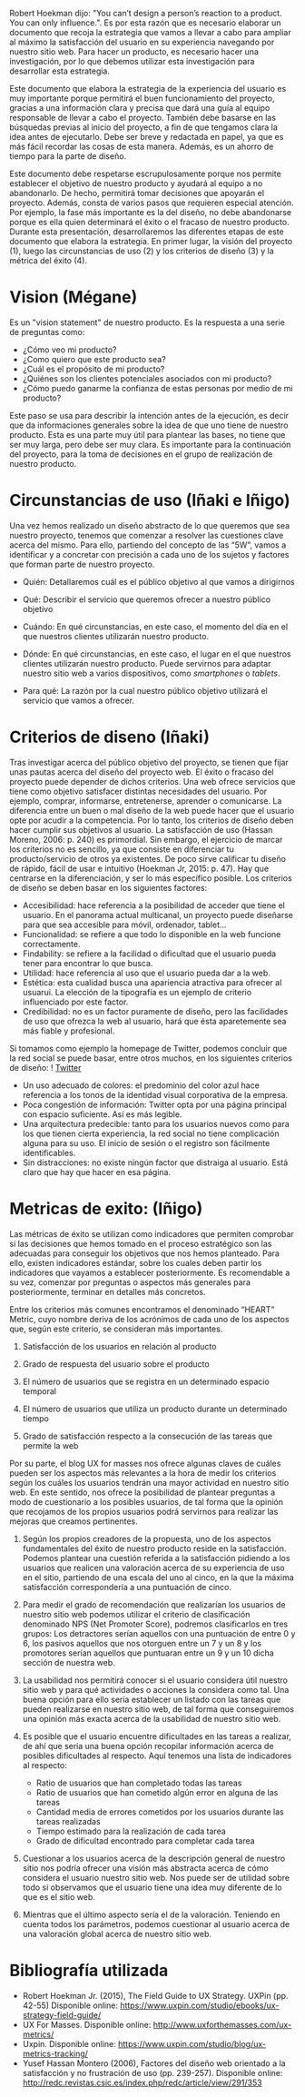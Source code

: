 
Robert Hoekman dijo: "You can’t design a person’s reaction to a product. You can only influence.". Es por esta razón que es necesario elaborar un documento que recoja la estrategia que vamos a llevar a cabo para ampliar al máximo la satisfacción del usuario en su experiencia navegando por nuestro sitio web. Para hacer un producto, es necesario hacer una investigación, por lo que debemos utilizar esta investigación para desarrollar esta estrategia. 

Este documento que elabora la estrategia de la experiencia del usuario es muy importante porque permitirá el buen funcionamiento del proyecto, gracias a una información clara y precisa que dará una guía al equipo responsable de llevar a cabo el proyecto. También debe basarse en las búsquedas previas al inicio del proyecto, a fin de que tengamos clara la idea antes de ejecutarlo. Debe ser breve y redactada en papel, ya que es más fácil recordar las cosas de esta manera. Además, es un ahorro de tiempo para la parte de diseño. 

Este documento debe respetarse escrupulosamente porque nos permite establecer el objetivo de nuestro producto y ayudará al equipo a no abandonarlo. De hecho, permitirá tomar decisiones que apoyarán el proyecto. Además, consta de varios pasos que requieren especial atención. Por ejemplo, la fase más importante es la del diseño, no debe abandonarse porque es ella quien determinará el éxito o el fracaso de nuestro producto. Durante esta presentación, desarrollaremos las diferentes etapas de este documento que elabora la estrategia. En primer lugar, la visión del proyecto (1), luego las circunstancias de uso (2) y los criterios de diseño (3) y la métrica del éxito (4).

# Vision (Mégane)
Es un "vision statement" de nuestro producto. Es la respuesta a una serie de preguntas como: 
 * ¿Cómo veo mi producto? 
 * ¿Como quiero que este producto sea? 
 * ¿Cuál es el propósito de mi producto? 
 * ¿Quiénes son los clientes potenciales asociados con mi producto? 
 * ¿Cómo puedo ganarme la confianza de estas personas por medio de mi producto? 

Este paso se usa para describir la intención antes de la ejecución, es decir que da informaciones generales sobre la idea de que uno tiene de nuestro producto. Esta es una parte muy útil para plantear las bases, no tiene que ser muy larga, pero debe ser muy clara. Es importante para la continuación del proyecto, para la toma de decisiones en el grupo de realización de nuestro producto.
		
# Circunstancias de uso (Iñaki e Iñigo)

Una vez hemos realizado un diseño abstracto de lo que queremos que sea nuestro proyecto, tenemos que comenzar a resolver las cuestiones clave acerca del mismo. Para ello, partiendo del concepto de las “5W”, vamos a identificar y a concretar con precisión a cada uno de los sujetos y factores que forman parte de nuestro proyecto.  

* Quién: Detallaremos cuál es el público objetivo al que vamos a dirigirnos

* Qué: Describir el servicio que queremos ofrecer a nuestro público objetivo	

* Cuándo: En qué circunstancias, en este caso, el momento del día en el que nuestros clientes utilizarán nuestro producto. 

* Dónde: En qué circunstancias, en este caso, el lugar en el que nuestros clientes utilizarán nuestro producto. Puede servirnos para adaptar nuestro sitio web a varios dispositivos, como _smartphones_ o _tablets_.  

* Para qué: La razón por la cual nuestro público objetivo utilizará el servicio que vamos a ofrecer.  


# Criterios de diseno (Iñaki)
Tras investigar acerca del público objetivo del proyecto, se tienen que fijar unas pautas acerca del diseño del proyecto web. El éxito o fracaso del proyecto puede depender de dichos criterios. Una web ofrece servicios que tiene como objetivo satisfacer distintas necesidades del usuario. Por ejemplo, comprar, informarse, entretenerse, aprender o comunicarse. La diferencia entre un buen o mal diseño de la web puede hacer que el usuario opte por acudir a la competencia. Por lo tanto, los criterios de diseño deben hacer cumplir sus objetivos al usuario. La satisfacción de uso (Hassan Moreno, 2006: p. 240) es primordial. Sin embargo, el ejercicio de marcar los criterios no es sencillo, ya que consiste en diferenciar tu producto/servicio de otros ya existentes. De poco sirve calificar tu diseño de rápido, fácil de usar e intuitivo (Hoekman Jr, 2015: p. 47). Hay que centrarse en la diferenciación, y ser lo más específico posible. Los criterios de diseño se deben basar en los siguientes factores:

* Accesibilidad: hace referencia a la posibilidad de acceder que tiene el usuario. En el panorama actual multicanal, un proyecto puede diseñarse para que sea accesible para móvil, ordenador, tablet...
* Funcionalidad: se refiere a que todo lo disponible en la web funcione correctamente.
* Findability: se refiere a la facilidad o dificultad que el usuario pueda tener para encontrar lo que busca.
* Utilidad: hace referencia al uso que el usuario pueda dar a la web.
* Estética: esta cualidad busca una apariencia atractiva para ofrecer al usuarui. La elección de la tipografía es un ejemplo de criterio influenciado por este factor.
* Credibilidad: no es un factor puramente de diseño, pero las facilidades de uso que ofrezca la web al usuario, hará que ésta aparetemente sea más fiable y profesional.

Si tomamos como ejemplo la homepage de Twitter, podemos concluir que la red social se puede basar, entre otros muchos, en los siguientes criterios de diseño:
! [Twitter](http://allthingsd.com/files/2013/10/Twitter-Homepage-New-640x341.png)
* Un uso adecuado de colores: el predominio del color azul hace referencia a los tonos de la identidad visual corporativa de la empresa.
* Poca congestión de información: Twitter opta por una página principal con espacio suficiente. Así es más legible.
* Una arquitectura predecible: tanto para los usuarios nuevos como para los que tienen cierta experiencia, la red social no tiene complicación alguna para su uso. El inicio de sesión o el registro son fácilmente identificables.
* Sin distracciones: no existe ningún factor que distraiga al usuario. Está claro que hay que hacer en esa página.

# Metricas de exito: (Iñigo) 
Las métricas de éxito se utilizan como indicadores que permiten comprobar si las decisiones que hemos tomado en el proceso estratégico son las adecuadas para conseguir los objetivos que nos hemos planteado. Para ello, existen indicadores estándar, sobre los cuales deben partir los indicadores que vayamos a establecer posteriormente. Es recomendable a su vez, comenzar por preguntas o aspectos más generales para posteriormente, terminar en detalles más concretos. 
 
Entre los criterios más comunes encontramos el denominado “HEART” Metric, cuyo nombre deriva de los acrónimos de cada uno de los aspectos que, según este criterio, se consideran más importantes. 

1. Satisfacción de los usuarios en relación al producto  

2. Grado de respuesta del usuario sobre el producto

3. El número de usuarios que se registra en un determinado espacio temporal

4. El número de usuarios que utiliza un producto durante un determinado tiempo    

5. Grado de satisfacción respecto a la consecución de las tareas que permite la web

Por su parte, el blog UX for masses nos ofrece algunas claves de cuáles pueden ser los aspectos más relevantes a la hora de medir los criterios según los cuáles los usuarios tendrán una mayor actividad en nuestro sitio web. En este sentido, nos ofrece la posibilidad de plantear preguntas a modo de cuestionario a los posibles usuarios, de tal forma que la opinión que recojamos de los propios usuarios podrá servirnos para realizar las mejoras que creamos pertinentes. 

1. Según los propios creadores de la propuesta, uno de los aspectos fundamentales del éxito de nuestro producto reside en la satisfacción. Podemos plantear una cuestión referida a la satisfacción pidiendo a los usuarios que realicen una valoración acerca de su experiencia de uso en el sitio, partiendo de una escala del uno al cinco, en la que la máxima satisfacción correspondería a una puntuación de cinco. 

2. Para medir el grado de recomendación que realizarían los usuarios de nuestro sitio web podemos utilizar el criterio de clasificación denominado NPS (Net Promoter Score), podremos clasificarlos en tres grupos: Los detractores serían aquellos con una puntuación de entre 0 y 6, los pasivos aquellos que nos otorguen entre un 7 y un 8 y los promotores serían aquellos que puntuaran entre un 9 y un 10 dicha sección de nuestra web. 

3. La usabilidad nos permitirá conocer si el usuario considera útil nuestro sitio web y para qué actividades o acciones la considera como tal. Una buena opción para ello sería establecer un listado con las tareas que pueden realizarse en nuestro sitio web, de tal forma que conseguiremos una opinión más exacta acerca de la usabilidad de nuestro sitio web. 

4. Es posible que el usuario encuentre dificultades en las tareas a realizar, de ahí que sería una buena opción recopilar información acerca de posibles dificultades al respecto. Aquí tenemos una lista de indicadores al respecto: 

	* Ratio de usuarios que han completado todas las tareas
	* Ratio de usuarios que han cometido algún error en alguna de las tareas
	* Cantidad media de errores cometidos por los usuarios durante las tareas realizadas
	* Tiempo estimado para la realización de cada tarea
	* Grado de dificultad encontrado para completar cada tarea 

5. Cuestionar a los usuarios acerca de la descripción general de nuestro sitio nos podría ofrecer una visión más abstracta acerca de cómo considera el usuario nuestro sitio web. Nos puede ser de utilidad sobre todo si observamos que el usuario tiene una idea muy diferente de lo que es el sitio web. 

6. Mientras que el último aspecto sería el de la valoración. Teniendo en cuenta todos los parámetros, podemos cuestionar al usuario acerca de una valoración global acerca de nuestro sitio web. 

# Bibliografía utilizada

- Robert Hoekman Jr. (2015), The Field Guide to UX Strategy. UXPin (pp. 42-55) 
	Disponible online: https://www.uxpin.com/studio/ebooks/ux-strategy-field-guide/
- UX For Masses. Disponible online: http://www.uxforthemasses.com/ux-metrics/ 
- Uxpin. Disponible online:  https://www.uxpin.com/studio/blog/ux-metrics-tracking/  	
- Yusef Hassan Montero (2006), Factores del diseño web orientado a la satisfacción y no frustración de uso (pp. 239-257). 
	Disponible online: http://redc.revistas.csic.es/index.php/redc/article/view/291/353 